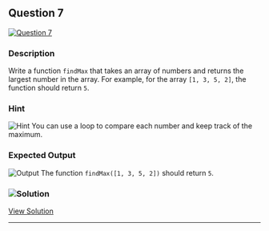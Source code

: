 ## Question 7

[![Question 7](https://img.shields.io/badge/Question-7-purple?style=for-the-badge&logoSize=60)](https://github.com/alishgosai/Javascript-Exercise-and-Solutions)

### **Description**

Write a function `findMax` that takes an array of numbers and returns the largest number in the array. For example, for the array `[1, 3, 5, 2]`, the function should return `5`.

### **Hint**

![Hint](https://img.shields.io/badge/Hint:-blue)
You can use a loop to compare each number and keep track of the maximum.

### **Expected Output**

![Output](https://img.shields.io/badge/Output:-blue)
The function `findMax([1, 3, 5, 2])` should return `5`.

### ![Solution](https://img.shields.io/badge/Solution-1f8e00?style=for-the-badge&logo=solution&logoColor=white)

[View Solution](https://github.com/alishgosai/Javascript-Exercise-and-Solutions/blob/master/solutions/Solution7.js)

---
